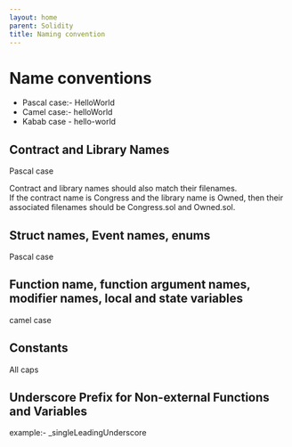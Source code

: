 ```yaml
---
layout: home
parent: Solidity
title: Naming convention
---
```


# Name conventions
* Pascal case:- HelloWorld
* Camel case:- helloWorld
* Kabab case - hello-world


## Contract and Library Names
Pascal case

Contract and library names should also match their filenames.<br>
If the contract name is Congress and the library name is Owned, then their associated filenames should be Congress.sol and Owned.sol.

## Struct names, Event names, enums
Pascal case

## Function name, function argument names, modifier names, local and state variables
camel case

## Constants
All caps

## Underscore Prefix for Non-external Functions and Variables
example:- _singleLeadingUnderscore